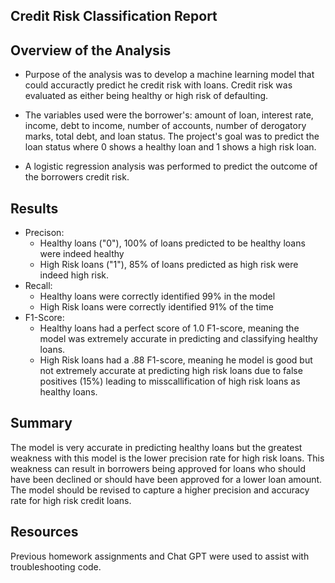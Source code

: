 ## Credit Risk Classification Report

## Overview of the Analysis

* Purpose of the analysis was to develop a machine learning model that could accuractly predict he credit risk with loans. Credit risk was evaluated as either being healthy or high risk of defaulting. 

* The variables used were the borrower's: amount of loan, interest rate, income, debt to income, number of accounts, number of derogatory marks, total debt, and loan status. The project's goal was to predict the loan status where 0 shows a healthy loan and 1 shows a high risk loan. 

* A logistic regression analysis was performed to predict the outcome of the borrowers credit risk.

## Results

* Precison:
    * Healthy loans ("0"), 100% of loans predicted to be healthy loans were indeed healthy
    * High Risk loans ("1"), 85% of loans predicted as high risk were indeed high risk.
* Recall:
    * Healthy loans were correctly identified 99% in the model
    * High Risk loans were correctly identified 91% of the time
* F1-Score:
    * Healthy loans had a perfect score of 1.0 F1-score, meaning the model was extremely accurate in predicting and classifying healthy loans.
    * High Risk loans had a .88 F1-score, meaning he model is good but not extremely accurate at predicting high risk loans due to false positives (15%) leading         to misscallification of high risk loans as healthy loans.
## Summary

The model is very accurate in predicting healthy loans but the greatest weakness with this model is the lower precision rate for high risk loans. This weakness can result in borrowers being approved for loans who should have been declined or should have been approved for a lower loan amount. The model should be revised to capture a higher precision and accuracy rate for high risk credit loans. 

## Resources
Previous homework assignments and Chat GPT were used to assist with troubleshooting code.
